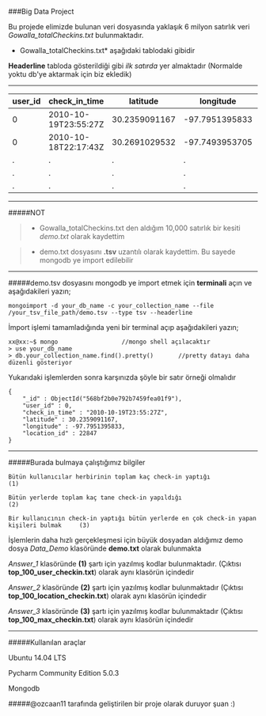 ###Big Data Project

Bu projede elimizde bulunan veri dosyasında yaklaşık 6 milyon satırlık veri *Gowalla_totalCheckins.txt* bulunmaktadır.

*   Gowalla_totalCheckins.txt* aşağıdaki tablodaki gibidir

**Headerline** tabloda gösterildiği gibi  *ilk satırda* yer almaktadır (Normalde yoktu db'ye aktarmak için biz ekledik)

-----------------------------------------------------------------------------------------


user_id | check_in_time 	|   latitude	|  longitude	 |location_id
--------|-----------------------|---------------|----------------|-----------
0	| 2010-10-19T23:55:27Z	| 30.2359091167	| -97.7951395833 |22847
0	| 2010-10-18T22:17:43Z	| 30.2691029532	| -97.7493953705 |420315
.       |   .                   |.              |   .            |.
.       |   .                   |.              |   .            |.
.       |   .                   |.              |   .            |.



-----------------------------------------------------------------------------------------


#####NOT

> - Gowalla_totalCheckins.txt den aldığım 10,000 satırlık bir kesiti *demo.txt* olarak kaydettim

> - demo.txt dosyasını **.tsv** uzantılı olarak kaydettim. Bu sayede mongodb ye import edilebilir

-----------------------------------------------------------------------------------------

#####demo.tsv dosyasını mongodb ye import etmek için **terminali** açın ve aşağıdakileri yazın;

	mongoimport -d your_db_name -c your_collection_name --file /your_tsv_file_path/demo.tsv --type tsv --headerline


İmport işlemi tamamladığında yeni bir terminal açıp aşağıdakileri yazın;

	xx@xx:~$ mongo 					//mongo shell açılacaktır
	> use your_db_name
	> db.your_collection_name.find().pretty()       //pretty datayı daha düzenli gösteriyor


Yukarıdaki işlemlerden sonra karşınızda şöyle bir satır örneği olmalıdır

	{
		"_id" : ObjectId("568bf2b0e792b7459fea01f9"),
		"user_id" : 0,
		"check_in_time" : "2010-10-19T23:55:27Z",
		"latitude" : 30.2359091167,
		"longitude" : -97.7951395833,
		"location_id" : 22847
	}


-----------------------------------------------------------------------------------------

#####Burada bulmaya çalıştığımız bilgiler

    Bütün kullanıcılar herbirinin toplam kaç check-in yaptığı                                  (1)

    Bütün yerlerde toplam kaç tane check-in yapıldığı                                          (2)

    Bir kullanıcının check-in yaptığı bütün yerlerde en çok check-in yapan kişileri bulmak     (3)

İşlemlerin daha hızlı gerçekleşmesi için büyük dosyadan aldığımız demo dosya *Data_Demo* klasöründe **demo.txt** olarak bulunmakta

*Answer_1* klasöründe **(1)** şartı için yazılmış kodlar bulunmaktadır.
(Çıktısı **top_100_user_checkin.txt**) olarak aynı klasörün içindedir

*Answer_2* klasöründe **(2)** şartı için yazılmış kodlar bulunmaktadır
(Çıktısı **top_100_location_checkin.txt**) olarak aynı klasörün içindedir

*Answer_3* klasöründe **(3)** şartı için yazılmış kodlar bulunmaktadır
(Çıktısı **top_100_max_checkin.txt**) olarak aynı klasörün içindedir


-----------------------------------------------------------------------------------------


#####Kullanılan araçlar

Ubuntu 14.04 LTS

Pycharm Community Edition 5.0.3

Mongodb

#####@ozcaan11 tarafında geliştirilen bir proje olarak duruyor şuan :)
